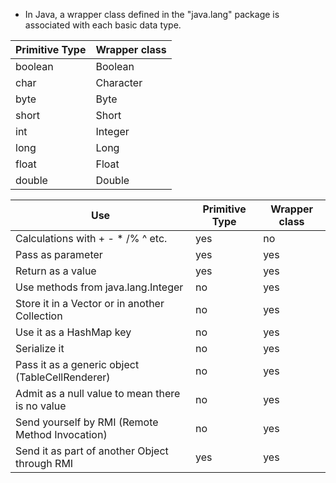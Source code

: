 - In Java, a wrapper class defined in the "java.lang" package is associated with each basic data type.

| Primitive Type | Wrapper class |
|----------------|---------------|
| boolean        | Boolean       |
| char           | Character     |
| byte           | Byte          |
| short          | Short         |
| int            | Integer       |
| long           | Long          |
| float          | Float         |
| double         | Double        |


| Use                                                    | Primitive Type | Wrapper class |
|--------------------------------------------------------|----------------|---------------|
| Calculations with + - * /% ^ etc.                      | yes            | no            |
| Pass as parameter                                      | yes            | yes           |
| Return as a value                                      | yes            | yes           |
| Use methods from java.lang.Integer                     | no             | yes           |
| Store it in a Vector or in another Collection          | no             | yes           |
| Use it as a HashMap key                                | no             | yes           |
| Serialize it                                           | no             | yes           |
| Pass it as a generic object (TableCellRenderer)        | no             | yes           |
| Admit as a null value to mean there is no value        | no             | yes           |
| Send yourself by RMI (Remote Method Invocation)        | no             | yes           |
| Send it as part of another Object through RMI          | yes            | yes           |
